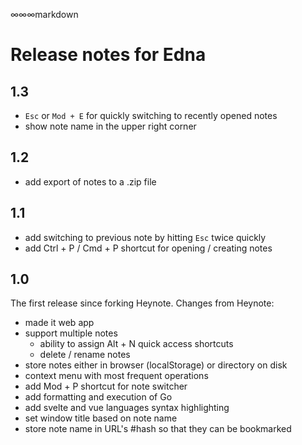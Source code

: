 
∞∞∞markdown
# Release notes for Edna

## 1.3

* `Esc` or `Mod + E` for quickly switching to recently opened notes
* show note name in the upper right corner

## 1.2

* add export of notes to a .zip file

## 1.1

* add switching to previous note by hitting `Esc` twice quickly
* add Ctrl + P / Cmd + P shortcut for opening / creating notes

## 1.0

The first release since forking Heynote. Changes from Heynote:

* made it web app
* support multiple notes
  * ability to assign Alt + N quick access shortcuts
  * delete / rename notes
* store notes either in browser (localStorage) or directory on disk
* context menu with most frequent operations
* add Mod + P shortcut for note switcher
* add formatting and execution of Go
* add svelte and vue languages syntax highlighting
* set window title based on note name
* store note name in URL's #hash so that they can be bookmarked

